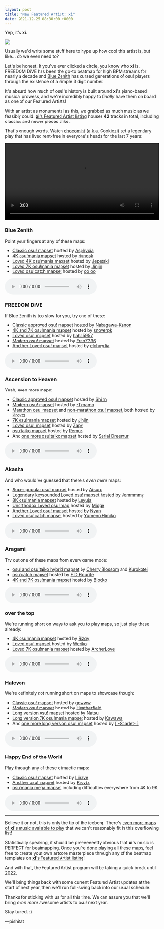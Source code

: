 ```yaml
---
layout: post
title: "New Featured Artist: xi"
date: 2021-12-25 08:30:00 +0000
---
```


Yep, it's **xi**.

![](https://assets.ppy.sh/artists/727/header.jpg)

Usually we'd write some stuff here to hype up how cool this artist is, but like... do we even need to?

Let's be honest. If you've ever clicked a circle, you know who **xi** is. [FREEDOM DiVE](https://osu.ppy.sh/beatmapsets/39804) has been the go-to beatmap for high BPM streams for nearly a decade and [Blue Zenith](https://osu.ppy.sh/beatmapsets/292301) has cursed generations of osu! players through the existence of a simple 3 digit number.

It's absurd how much of osu!'s history is built around **xi**'s piano-based musical prowess, and we're incredibly happy to *finally* have them on board as one of our Featured Artists!

With an artist as monumental as this, we grabbed as much music as we feasibly could. [**xi**'s Featured Artist listing](https://osu.ppy.sh/beatmaps/artists/727) houses **42** tracks in total, including classics and newer pieces alike. 

That's enough words. Watch [chocomint](https://osu.ppy.sh/users/124493) (a.k.a. Cookiezi) set a legendary play that has lived rent-free in everyone's heads for the last 7 years:

<div align="center">
    <video width="100%" controls>
        <source src="https://assets.ppy.sh/artists/727/release_showcase.mp4" type="video/mp4" preload="none">
    </video>
</div>

### Blue Zenith

Point your fingers at any of these maps:

- [Classic osu! mapset](https://osu.ppy.sh/beatmapsets/292301) hosted by [Asphyxia](https://osu.ppy.sh/users/1715720)
- [4K osu!mania mapset](https://osu.ppy.sh/beatmapsets/919633) hosted by [riunosk](https://osu.ppy.sh/users/5594381)
- [Loved 4K osu!mania mapset](https://osu.ppy.sh/beatmapsets/312514) hosted by [Jepetski](https://osu.ppy.sh/users/3794665)
- [Loved 7K osu!mania mapset](https://osu.ppy.sh/beatmapsets/290031) hosted by [Jinjin](https://osu.ppy.sh/users/3360737)
- [Loved osu!catch mapset](https://osu.ppy.sh/beatmapsets/89139#fruits/362272) hosted by [oo oo](https://osu.ppy.sh/users/425872)

<audio controls>
    <source src="https://assets.ppy.sh/artists/727/Parousia/xi%20-%20Blue%20Zenith.mp3" type="audio/mpeg">
</audio>

### FREEDOM DiVE

If Blue Zenith is too slow for you, try one of these:

- [Classic approved osu! mapset](https://osu.ppy.sh/beatmapsets/39804) hosted by [Nakagawa-Kanon](https://osu.ppy.sh/users/87065)
- [4K and 7K osu!mania mapset](https://osu.ppy.sh/beatmapsets/173612) hosted by [snoverpk](https://osu.ppy.sh/users/3595196)
- [Loved osu! mapset](https://osu.ppy.sh/beatmapsets/147210) hosted by [haha5957](https://osu.ppy.sh/users/412787)
- [Modern osu! mapset](https://osu.ppy.sh/beatmapsets/1074758) hosted by [FrenZ396](https://osu.ppy.sh/users/9531903)
- [Another Loved osu! mapset](https://osu.ppy.sh/beatmapsets/257607) hosted by [elchxyrlia](https://osu.ppy.sh/users/1722835)

<audio controls>
    <source src="https://assets.ppy.sh/artists/727/Parousia/xi%20-%20FREEDOM%20DiVE.mp3" type="audio/mpeg">
</audio>

### Ascension to Heaven

Yeah, even more maps:

- [Classic approved osu! mapset](https://osu.ppy.sh/beatmapsets/34348) hosted by [Shiirn](https://osu.ppy.sh/users/465126)
- [Modern osu! mapset](https://osu.ppy.sh/beatmapsets/968656) hosted by [-Tynamo](https://osu.ppy.sh/users/3638962)
- [Marathon osu! mapset](https://osu.ppy.sh/beatmapsets/368060) and [non-marathon osu! mapset](https://osu.ppy.sh/beatmapsets/1301360), both hosted by [Kroytz](https://osu.ppy.sh/users/2339768)
- [7K osu!mania mapset](https://osu.ppy.sh/beatmapsets/421541) hosted by [Jinjin](https://osu.ppy.sh/users/3360737)
- [Loved osu! mapset](https://osu.ppy.sh/beatmapsets/48925) hosted by [Zapy](https://osu.ppy.sh/users/251395)
- [osu!taiko mapset](https://osu.ppy.sh/beatmapsets/686782) hosted by [Remus](https://osu.ppy.sh/users/6850949)
- And [one more osu!taiko mapset](https://osu.ppy.sh/beatmapsets/1030315) hosted by [Serial Dreemur](https://osu.ppy.sh/users/1235444)

<audio controls>
    <source src="https://assets.ppy.sh/artists/727/Parousia/xi%20-%20Ascension%20to%20Heaven.mp3" type="audio/mpeg">
</audio>

### Akasha

And who would've guessed that there's *even more* maps:

- [Super popular osu! mapset](https://osu.ppy.sh/beatmapsets/403427) hosted by [Atsuro](https://osu.ppy.sh/users/2279351)
- [Legendary keysounded Loved osu! mapset](https://osu.ppy.sh/beatmapsets/118768) hosted by [Jemmmmy](https://osu.ppy.sh/users/1921587)
- [8K osu!mania mapset](https://osu.ppy.sh/beatmapsets/87876) hosted by [Luyuja](https://osu.ppy.sh/users/592857)
- [Unorthodox Loved osu! map](https://osu.ppy.sh/beatmapsets/291784) hosted by [Midge](https://osu.ppy.sh/users/2226436)
- [Another Loved osu! mapset](https://osu.ppy.sh/beatmapsets/43277) hosted by [Nyan](https://osu.ppy.sh/users/36102)
- [Loved osu!catch mapset](https://osu.ppy.sh/beatmapsets/774083) hosted by [Yumeno Himiko](https://osu.ppy.sh/users/1806962)

<audio controls>
    <source src="https://assets.ppy.sh/artists/727/Songs/xi%20-%20Akasha.mp3" type="audio/mpeg">
</audio>

### Aragami

Try out one of these maps from every game mode:

- [osu! and osu!taiko hybrid mapset](https://osu.ppy.sh/beatmapsets/225377) by [Cherry Blossom](https://osu.ppy.sh/users/1156742) and [Kurokotei](https://osu.ppy.sh/users/398275)
- [osu!catch mapset](https://osu.ppy.sh/beatmapsets/609324) hosted by [F D Flourite](https://osu.ppy.sh/users/2459589)
- [4K and 7K osu!mania mapset](https://osu.ppy.sh/beatmapsets/344198) hosted by [Blocko](https://osu.ppy.sh/users/4075092)

<audio controls>
    <source src="https://assets.ppy.sh/artists/727/World%20Fragments/xi%20-%20Aragami.mp3" type="audio/mpeg">
</audio>

### over the top

We're running short on ways to ask you to play maps, so just play these already:

- [4K osu!mania mapset](https://osu.ppy.sh/beatmapsets/351320) hosted by [Rizqy](https://osu.ppy.sh/users/1411817)
- [Loved osu! mapset](https://osu.ppy.sh/beatmapsets/519505) hosted by [Weriko](https://osu.ppy.sh/users/7601870)
- [Loved 7K osu!mania mapset](https://osu.ppy.sh/beatmapsets/416575) hosted by [ArcherLove](https://osu.ppy.sh/users/2468021)

<audio controls>
    <source src="https://assets.ppy.sh/artists/727/World%20Fragments/xi%20-%20over%20the%20top.mp3" type="audio/mpeg">
</audio>

### Halcyon

We're definitely *not* running short on maps to showcase though:

- [Classic osu! mapset](https://osu.ppy.sh/beatmapsets/20871) hosted by [gowww](https://osu.ppy.sh/users/119404)
- [Modern osu! mapset](https://osu.ppy.sh/beatmapsets/69763) hosted by [Heatherfield](https://osu.ppy.sh/users/296087)
- [Long version osu! mapset](https://osu.ppy.sh/beatmapsets/448919) hosted by [Natsu](https://osu.ppy.sh/users/1953876)
- [Long version 7K osu!mania mapset](https://osu.ppy.sh/beatmapsets/742318) hosted by [Kawawa](https://osu.ppy.sh/users/4647754)
- And [one more long version osu! mapset](https://osu.ppy.sh/beatmapsets/557145) hosted by [\[ -Scarlet- \]](https://osu.ppy.sh/users/2427693)

<audio controls>
    <source src="https://assets.ppy.sh/artists/727/Parousia/xi%20-%20Halcyon.mp3" type="audio/mpeg">
</audio>

### Happy End of the World

Play through any of these climactic maps:

- [Classic osu! mapset](https://osu.ppy.sh/beatmapsets/129676) hosted by [Liiraye](https://osu.ppy.sh/users/1280641)
- [Another osu! mapset](https://osu.ppy.sh/beatmapsets/409681) hosted by [Kroytz](https://osu.ppy.sh/users/2339768)
- [osu!mania mega mapset](https://osu.ppy.sh/beatmapsets/171880) including difficulties everywhere from 4K to 9K

<audio controls>
    <source src="https://assets.ppy.sh/artists/727/Agartha/xi%20-%20Happy%20End%20of%20the%20World.mp3" type="audio/mpeg">
</audio>

---

Believe it or not, this is only the tip of the iceberg. There's [even more maps of **xi**'s music available to play](https://osu.ppy.sh/beatmapsets?q=featured_artist%3D727) that we can't reasonably fit in this overflowing list!

Statistically speaking, it should be preeeeeeetty obvious that **xi**'s music is PERFECT for beatmapping. Once you're done playing all these maps, feel free to create your own artcore masterpiece through any of the beatmap templates on [**xi**'s Featured Artist listing](https://osu.ppy.sh/beatmaps/artists/727)!

And with that, the Featured Artist program will be taking a quick break until 2022.

We'll bring things back with some current Featured Artist updates at the start of next year, then we'll run full-swing back into our usual schedule.

Thanks for sticking with us for all this time. We can assure you that we'll bring *even more* awesome artists to osu! next year.

Stay tuned. :)

—pishifat
